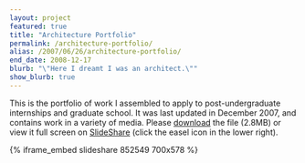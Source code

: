 ```yaml
---
layout: project
featured: true
title: "Architecture Portfolio"
permalink: /architecture-portfolio/
alias: /2007/06/26/architecture-portfolio/
end_date: 2008-12-17
blurb: "\"Here I dreamt I was an architect.\""
show_blurb: true
---
```

This is the portfolio of work I assembled to apply to post-undergraduate internships and graduate school. It was last updated in December 2007, and contains work in a variety of media. Please [download][1] the file (2.8MB) or view it full screen on [SlideShare][2] (click the easel icon in the lower right).  

{% iframe_embed slideshare 852549 700x578 %}

 [1]: /lehrburger_portfolio.pdf
 [2]: http://www.slideshare.net/lehrblogger/architecture-portfolio-presentation
